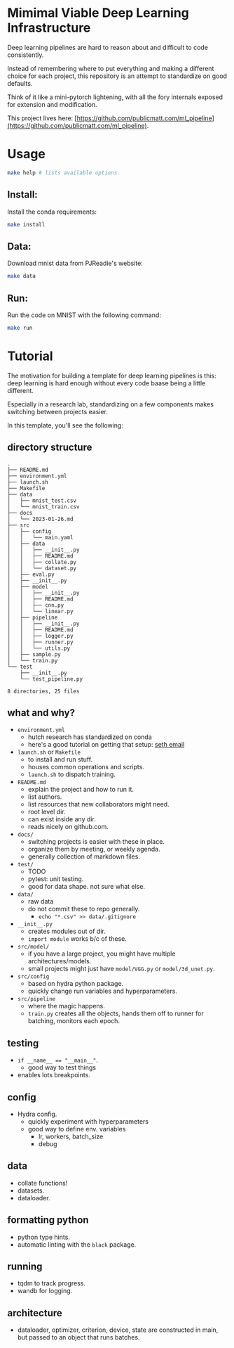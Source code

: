 # Mimimal Viable Deep Learning Infrastructure

Deep learning pipelines are hard to reason about and difficult to code consistently.

Instead of remembering where to put everything and making a different choice for each project, this repository is an attempt to standardize on good defaults.

Think of it like a mini-pytorch lightening, with all the fory internals exposed for extension and modification.

This project lives here: [https://github.com/publicmatt.com/ml_pipeline](https://github.com/publicmatt.com/ml_pipeline).


# Usage

```bash
make help # lists available options.
```

## Install:

Install the conda requirements:

```bash
make install
```

## Data:

Download mnist data from PJReadie's website:

```bash
make data
```

## Run:

Run the code on MNIST with the following command:

```bash
make run
```

# Tutorial

The motivation for building a template for deep learning pipelines is this: deep learning is hard enough without every code baase being a little different.

Especially in a research lab, standardizing on a few components makes switching between projects easier.

In this template, you'll see the following:

## directory structure
```
.
├── README.md
├── environment.yml
├── launch.sh
├── Makefile
├── data
│   ├── mnist_test.csv
│   └── mnist_train.csv
├── docs
│   └── 2023-01-26.md
├── src
│   ├── config
│   │   └── main.yaml
│   ├── data
│   │   ├── __init__.py
│   │   ├── README.md
│   │   ├── collate.py
│   │   └── dataset.py
│   ├── eval.py
│   ├── __init__.py
│   ├── model
│   │   ├── __init__.py
│   │   ├── README.md
│   │   ├── cnn.py
│   │   └── linear.py
│   ├── pipeline
│   │   ├── __init__.py
│   │   ├── README.md
│   │   ├── logger.py
│   │   ├── runner.py
│   │   └── utils.py
│   ├── sample.py
│   └── train.py
└── test
    ├── __init__.py
    └── test_pipeline.py

8 directories, 25 files

```

## what and why?

- `environment.yml`
    - hutch research has standardized on conda
    - here's a good tutorial on getting that setup: [seth email](emailto:bassetis@wwu.edu)
- `launch.sh` or `Makefile`
    - to install and run stuff.
    - houses common operations and scripts.
    - `launch.sh` to dispatch training.
- `README.md`
    - explain the project and how to run it.
    - list authors.
    - list resources that new collaborators might need.
    - root level dir.
    - can exist inside any dir.
    - reads nicely on github.com.
- `docs/`
    - switching projects is easier with these in place.
    - organize them by meeting, or weekly agenda.
    - generally collection of markdown files.
- `test/`
    - TODO
    - pytest: unit testing.
    - good for data shape. not sure what else.
- `data/`
    - raw data
    - do not commit these to repo generally.
        - `echo "*.csv" >> data/.gitignore`
- `__init__.py`
    - creates modules out of dir.
    - `import module` works b/c of these.
- `src/model/`
    - if you have a large project, you might have multiple architectures/models.
    - small projects might just have `model/VGG.py` or `model/3d_unet.py`.
- `src/config`
    - based on hydra python package.
    - quickly change run variables and hyperparameters.
- `src/pipeline`
    - where the magic happens.
    - `train.py` creates all the objects, hands them off to runner for batching, monitors each epoch.

## testing
- `if __name__ == "__main__"`.
    - good way to test things
- enables lots breakpoints.

## config
- Hydra config.
    - quickly experiment with hyperparameters
    - good way to define env. variables
        - lr, workers, batch_size
        - debug

## data
- collate functions!
- datasets.
- dataloader.

## formatting python
- python type hints.
- automatic linting with the `black` package.

## running
- tqdm to track progress.
- wandb for logging.

## architecture
- dataloader, optimizer, criterion, device, state are constructed in main, but passed to an object that runs batches.

